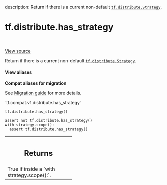 description: Return if there is a current non-default <a href="../../tf/distribute/Strategy.md"><code>tf.distribute.Strategy</code></a>.

<div itemscope itemtype="http://developers.google.com/ReferenceObject">
<meta itemprop="name" content="tf.distribute.has_strategy" />
<meta itemprop="path" content="Stable" />
</div>

# tf.distribute.has_strategy

<!-- Insert buttons and diff -->

<table class="tfo-notebook-buttons tfo-api nocontent" align="left">

</table>

<a target="_blank" class="external" href="/code/stable/tensorflow/python/distribute/distribution_strategy_context.py">View source</a>



Return if there is a current non-default <a href="../../tf/distribute/Strategy.md"><code>tf.distribute.Strategy</code></a>.

<section class="expandable">
  <h4 class="showalways">View aliases</h4>
  <p>
<b>Compat aliases for migration</b>
<p>See
<a href="https://www.tensorflow.org/guide/migrate">Migration guide</a> for
more details.</p>
<p>`tf.compat.v1.distribute.has_strategy`</p>
</p>
</section>

<pre class="devsite-click-to-copy prettyprint lang-py tfo-signature-link">
<code>tf.distribute.has_strategy()
</code></pre>



<!-- Placeholder for "Used in" -->

```
assert not tf.distribute.has_strategy()
with strategy.scope():
  assert tf.distribute.has_strategy()
```

<!-- Tabular view -->
 <table class="responsive fixed orange">
<colgroup><col width="214px"><col></colgroup>
<tr><th colspan="2"><h2 class="add-link">Returns</h2></th></tr>
<tr class="alt">
<td colspan="2">
True if inside a `with strategy.scope():`.
</td>
</tr>

</table>

